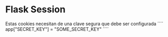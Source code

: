 # Flask Session
Estas cookies necesitan de una clave segura que debe ser configurada
´´´´
app["SECRET_KEY"] = "SOME_SECRET_KEY"
´´´´